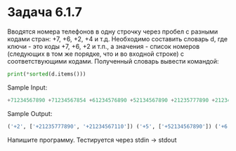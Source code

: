 # Задача 6.1.7

Вводятся номера телефонов в одну строчку через пробел с разными кодами стран: +7, +6, +2, +4 и т.д. Необходимо составить словарь d, где ключи - это коды +7, +6, +2 и т.п., а значения - список номеров (следующих в том же порядке, что и во входной строке) с соответствующими кодами. Полученный словарь вывести командой:

```python
print(*sorted(d.items()))
```

Sample Input:

```python
+71234567890 +71234567854 +61234576890 +52134567890 +21235777890 +21234567110 +71232267890
```

Sample Output:

```python
('+2', ['+21235777890', '+21234567110']) ('+5', ['+52134567890']) ('+6', ['+61234576890']) ('+7', ['+71234567890', '+71234567854', '+71232267890'])
```

Напишите программу. Тестируется через stdin → stdout
